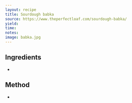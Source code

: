 ```yaml
---
layout: recipe
title: Sourdough babka
source: https://www.theperfectloaf.com/sourdough-babka/
yield: 
time: 
notes: 
image: babka.jpg
---
```


## Ingredients
- 

## Method
- 

